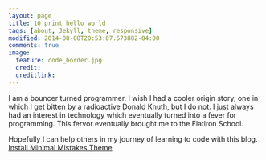 ```yaml
---
layout: page
title: 10 print hello world
tags: [about, Jekyll, theme, responsive]
modified: 2014-08-08T20:53:07.573882-04:00
comments: true
image:
  feature: code_border.jpg
  credit:
  creditlink:
---
```


I am a bouncer turned programmer.  I wish I had a cooler origin story, one in which I get bitten by a radioactive Donald Knuth, but I do not.  I just always had an interest in technology which eventually turned into a fever for programming.  This fervor eventually brought me to the Flatiron School.  

Hopefully I can help others in my journey of learning to code with this blog.
<a markdown="0" href="{{ site.url }}/theme-setup" class="btn">Install Minimal Mistakes Theme</a>
